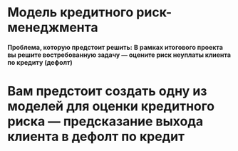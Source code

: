 # Модель кредитного риск-менеджмента

__Проблема, которую предстоит решить:__
__В рамках итогового проекта вы решите востребованную задачу — оцените  риск неуплаты клиента по кредиту (дефолт)__


# Вам предстоит создать одну из моделей для оценки кредитного риска — предсказание выхода клиента в дефолт по кредит